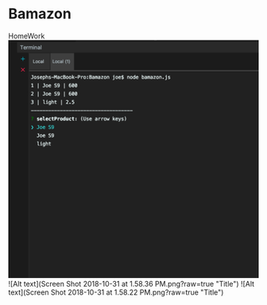 # Bamazon
HomeWork
![Alt text](ScreenShot1.png?raw=true "Title")
![Alt text](Screen Shot 2018-10-31 at 1.58.36 PM.png?raw=true "Title")
![Alt text](Screen Shot 2018-10-31 at 1.58.22 PM.png?raw=true "Title")

